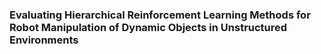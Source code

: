 ### Evaluating Hierarchical Reinforcement Learning Methods for Robot Manipulation of Dynamic Objects in Unstructured Environments